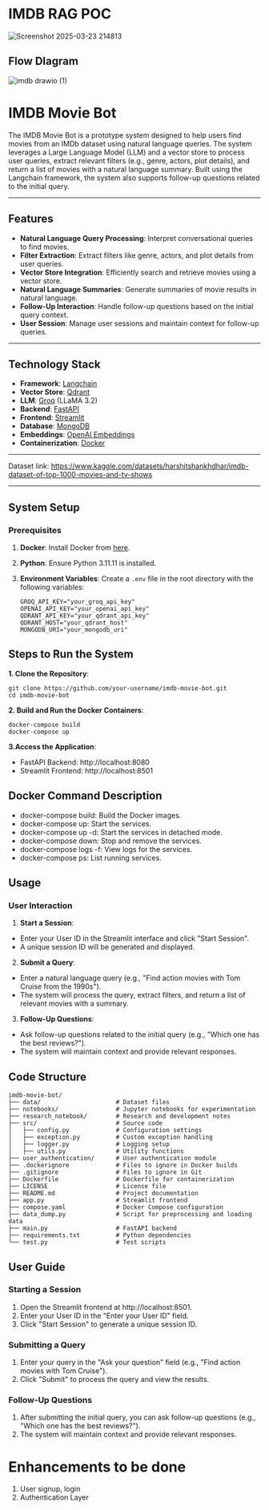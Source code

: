 # IMDB RAG POC
![Screenshot 2025-03-23 214813](https://github.com/user-attachments/assets/62ed1b28-d692-4b3e-aed3-aa001b2110cf)

## Flow DIagram
![imdb drawio (1)](https://github.com/user-attachments/assets/e9e7e1ad-f685-4db3-83fd-7ba7a384e6a3)

# IMDB Movie Bot

The IMDB Movie Bot is a prototype system designed to help users find movies from an IMDb dataset using natural language queries. The system leverages a Large Language Model (LLM) and a vector store to process user queries, extract relevant filters (e.g., genre, actors, plot details), and return a list of movies with a natural language summary. Built using the Langchain framework, the system also supports follow-up questions related to the initial query.

---

## **Features**

- **Natural Language Query Processing**: Interpret conversational queries to find movies.
- **Filter Extraction**: Extract filters like genre, actors, and plot details from user queries.
- **Vector Store Integration**: Efficiently search and retrieve movies using a vector store.
- **Natural Language Summaries**: Generate summaries of movie results in natural language.
- **Follow-Up Interaction**: Handle follow-up questions based on the initial query context.
- **User Session**: Manage user sessions and maintain context for follow-up queries.

---

## **Technology Stack**

- **Framework**: [Langchain](https://www.langchain.com/)
- **Vector Store**: [Qdrant](https://qdrant.tech/)
- **LLM**: [Groq](https://groq.com/) (LLaMA 3.2)
- **Backend**: [FastAPI](https://fastapi.tiangolo.com/)
- **Frontend**: [Streamlit](https://streamlit.io/)
- **Database**: [MongoDB](https://www.mongodb.com/)
- **Embeddings**: [OpenAI Embeddings](https://platform.openai.com/docs/guides/embeddings)
- **Containerization**: [Docker](https://www.docker.com/)

---

Dataset link: https://www.kaggle.com/datasets/harshitshankhdhar/imdb-dataset-of-top-1000-movies-and-tv-shows

---

## **System Setup**

### **Prerequisites**

1. **Docker**: Install Docker from [here](https://docs.docker.com/get-docker/).
2. **Python**: Ensure Python 3.11.11 is installed.
3. **Environment Variables**: Create a `.env` file in the root directory with the following variables:

   ```env
   GROQ_API_KEY="your_groq_api_key"
   OPENAI_API_KEY="your_openai_api_key"
   QDRANT_API_KEY="your_qdrant_api_key"
   QDRANT_HOST="your_qdrant_host"
   MONGODB_URI="your_mongodb_uri"

## Steps to Run the System
**1. Clone the Repository**:

```
git clone https://github.com/your-username/imdb-movie-bot.git
cd imdb-movie-bot
```

**2. Build and Run the Docker Containers**:

```
docker-compose build
docker-compose up
```
**3.Access the Application**:
- FastAPI Backend: http://localhost:8080
- Streamlit Frontend: http://localhost:8501

## Docker Command	Description
- docker-compose build:	Build the Docker images.
- docker-compose up:	Start the services.
- docker-compose up -d:	Start the services in detached mode.
- docker-compose down:	Stop and remove the services.
- docker-compose logs -f:	View logs for the services.
- docker-compose ps:	List running services.

## Usage
### User Interaction
1. **Start a Session**:
- Enter your User ID in the Streamlit interface and click "Start Session".
- A unique session ID will be generated and displayed.

2. **Submit a Query**:
- Enter a natural language query (e.g., "Find action movies with Tom Cruise from the 1990s").
- The system will process the query, extract filters, and return a list of relevant movies with a summary.

3. **Follow-Up Questions**:
- Ask follow-up questions related to the initial query (e.g., "Which one has the best reviews?").
- The system will maintain context and provide relevant responses.

## Code Structure

```
imdb-movie-bot/
├── data/                     # Dataset files
├── notebooks/                # Jupyter notebooks for experimentation
├── research_notebook/        # Research and development notes
├── src/                      # Source code
│   ├── config.py             # Configuration settings
│   ├── exception.py          # Custom exception handling
│   ├── logger.py             # Logging setup
│   ├── utils.py              # Utility functions
├── user_authentication/      # User authentication module
├── .dockerignore             # Files to ignore in Docker builds
├── .gitignore                # Files to ignore in Git
├── Dockerfile                # Dockerfile for containerization
├── LICENSE                   # License file
├── README.md                 # Project documentation
├── app.py                    # Streamlit frontend
├── compose.yaml              # Docker Compose configuration
├── data_dump.py              # Script for preprocessing and loading data
├── main.py                   # FastAPI backend
├── requirements.txt          # Python dependencies
└── test.py                   # Test scripts
```

## User Guide
### Starting a Session
1. Open the Streamlit frontend at http://localhost:8501.
2. Enter your User ID in the "Enter your User ID" field.
3. Click "Start Session" to generate a unique session ID.

### Submitting a Query
1. Enter your query in the "Ask your question" field (e.g., "Find action movies with Tom Cruise").
2. Click "Submit" to process the query and view the results.

### Follow-Up Questions
1. After submitting the initial query, you can ask follow-up questions (e.g., "Which one has the best reviews?").
2. The system will maintain context and provide relevant responses.

# Enhancements to be done
1. User signup, login
2. Authentication Layer

